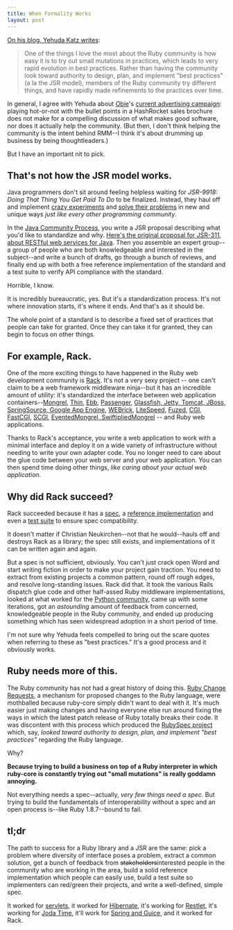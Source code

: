 ```yaml
--- 
title: When Formality Works
layout: post
---
```


[On his blog, Yehuda Katz writes](http://yehudakatz.com/2009/05/02/incentivizing-innovation/):

> One of the things I love the most about the Ruby community is how easy it is 
> to try out small mutations in practices, which leads to very rapid evolution 
> in best practices. Rather than having the community look toward authority to 
> design, plan, and implement "best practices" (a la the JSR model), members of 
> the Ruby community try different things, and have rapidly made refinements to 
> the practices over time.

In general, I agree with Yehuda about [Obie](http://obiefernandez.com)'s
[current advertising campaign](http://railsmaturitymodel.com/): playing 
hot-or-not with the bullet points in a HashRocket sales brochure does not make
for a compelling discussion of what makes good software, nor does it actually
help the community. (But then, I don't think helping the community is the 
intent behind RMM--I think it's about drumming up business by being 
thoughtleaders.)

But I have an important nit to pick.


That's not how the JSR model works.
-----------------------------------

Java programmers don't sit around feeling helpless waiting for *JSR-9918: Doing 
That Thing You Get Paid To Do* to be finalized. Instead, they haul off and 
implement [crazy experiments](http://functionaljava.org/) and
[solve their problems](http://www.thimbleware.com/projects/jrel) in new and 
unique ways *just like every other programming community*.

In the [Java Community Process](http://jcp.org/en/procedures/jcp2), you write
a JSR proposal describing what you'd like to standardize and why. [Here's the original proposal for JSR-311, about RESTful web services for Java](http://www.jcp.org/en/jsr/detail?id=311#orig).
Then you assemble an expert group--a group of people who are both 
knowledgeable and interested in the subject--and write a bunch of drafts, go 
through a bunch of reviews, and finally end up with both a free reference
implementation of the standard and a test suite to verify API compliance with
the standard.

Horrible, I know.

It is incredibly bureaucratic, yes. But it's a standardization process. It's not
where innovation starts, it's where it ends. And that's as it should be.

The whole point of a standard is to describe a fixed set of practices that 
people can take for granted. Once they can take it for granted, they can begin
to focus on other things.


For example, Rack.
------------------

One of the more exciting things to have happened in the Ruby web development 
community is [Rack](http://rack.rubyforge.org/). It's not a very sexy project --
one can't claim to be a web framework middleware ninja--but it has an 
incredible amount of utility: it's standardized the interface between web 
application containers--[Mongrel](http://mongrel.rubyforge.org/), 
[Thin](http://code.macournoyer.com/thin/), [Ebb](http://ebb.rubyforge.org/), 
[Passenger](http://www.modrails.com/), [Glassfish, Jetty, Tomcat, JBoss, SpringSource, Google App Engine](http://kenai.com/projects/jruby-rack/pages/Home),
[WEBrick](http://github.com/chneukirchen/rack/blob/d221938a6401d956ac6cfdc892f9b1c11b1fa31a/lib/rack/handler/webrick.rb), [LiteSpeed](http://litespeedtech.com/), [Fuzed](http://github.com/KirinDave/fuzed/tree/master), [CGI](http://github.com/chneukirchen/rack/blob/d221938a6401d956ac6cfdc892f9b1c11b1fa31a/lib/rack/handler/cgi.rb), [FastCGI](http://github.com/chneukirchen/rack/blob/d221938a6401d956ac6cfdc892f9b1c11b1fa31a/lib/rack/handler/fastcgi.rb), [SCGI](http://github.com/chneukirchen/rack/blob/d221938a6401d956ac6cfdc892f9b1c11b1fa31a/lib/rack/handler/scgi.rb), [EventedMongrel, SwiftipliedMongrel](http://swiftiply.swiftcore.org/mongrel.html) 
-- and Ruby web applications.

Thanks to Rack's acceptance, you write a web application to work with a minimal
interface and deploy it on a wide variety of infrastructure without needing to
write your own adapter code. You no longer need to care about the glue code 
between your web server and your web application. You can then spend time doing
other things, *like caring about your actual web application.*


Why did Rack succeed?
---------------------

Rack succeeded because it has a [spec](http://rack.rubyforge.org/doc/SPEC.html),
a [reference implementation](http://github.com/rack/rack/tree/master) and even
a [test suite](http://github.com/rack/rack/blob/815342a8e15db564b766f209ffb1e340233f064f/lib/rack/lint.rb)
to ensure spec compatibility.

It doesn't matter if Christian Neukirchen--not that he would--hauls off and 
destroys Rack as a library; the spec still exists, and implementations of it can
be written again and again.

But a spec is not sufficient, obviously. You can't just crack open Word and 
start writing fiction in order to make your project gain traction. You need to
extract from existing projects a common pattern, round off rough edges, and 
resolve long-standing issues. Rack did that. It took the various Rails dispatch
glue code and other half-assed Ruby middleware implementations, looked at what
worked for the [Python community](http://www.python.org/dev/peps/pep-0333), came
up with some iterations, got an *astounding* amount of feedback from concerned,
knowledgeable people in the Ruby community, and ended up producing something
which has seen widespread adoption in a short period of time.

I'm not sure why Yehuda feels compelled to bring out the scare quotes when
referring to these as "best practices." It's a good process and it obviously
works.


Ruby needs more of this.
------------------------

The Ruby community has not had a great history of doing this.
[Ruby Change Requests](http://rcrchive.net/), a mechanism for proposed changes
to the Ruby language, were mothballed because ruby-core simply didn't want to
deal with it. It's much easier just making changes and having everyone else run
around fixing the ways in which the latest patch release of Ruby totally breaks
their code. It was discontent with this process which produced the
[RubySpec project](http://www.rubyspec.org) which, say, *looked toward authority 
to design, plan, and implement "best practices"* regarding the Ruby language.

Why?

**Because trying to build a business on top of a Ruby interpreter in which
ruby-core is constantly trying out "small mutations" is really goddamn 
annoying.**

Not everything needs a spec--actually, *very few things need a spec.* But 
trying to build the fundamentals of interoperability without a spec and an open
process is--like Ruby 1.8.7--bound to fail.


tl;dr
-----

The path to success for a Ruby library and a JSR are the same: pick a problem
where diversity of interface poses a problem, extract a common solution, get a
bunch of feedback from <del>stakeholders</del>interested people in the 
community who are working in the area, build a solid reference implementation
which people can easily use, build a test suite so implementers can red/green
their projects, and write a well-defined, simple spec.

It worked for [servlets](http://jcp.org/en/jsr/detail?id=315),
it worked for [Hibernate](http://jcp.org/en/jsr/detail?id=220),
it's working for [Restlet](http://jcp.org/en/jsr/detail?id=311),
it's working for [Joda Time](http://jcp.org/en/jsr/detail?id=315),
it'll work for [Spring and Guice](http://docs.google.com/Doc?id=dd2fhx4z_13cw24s7dj),
and it worked for Rack.